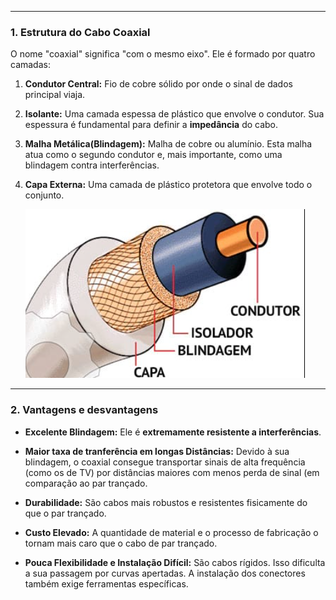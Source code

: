 
---
### **1. Estrutura do Cabo Coaxial**

O nome "coaxial" significa "com o mesmo eixo". Ele é formado por quatro camadas:

1. **Condutor Central:** Fio de cobre sólido por onde o sinal de dados principal viaja.
2. **Isolante:** Uma camada espessa de plástico que envolve o condutor. Sua espessura é fundamental para definir a **impedância** do cabo.
3. **Malha Metálica(Blindagem):** Malha de cobre ou alumínio. Esta malha atua como o segundo condutor e, mais importante, como uma blindagem contra interferências.
4. **Capa Externa:** Uma camada de plástico protetora que envolve todo o conjunto.

   ![300](../../attachments/Pasted%20image%2020250703195325.png)
---
### **2. Vantagens e desvantagens**

- **Excelente Blindagem:** Ele é **extremamente resistente a interferências**.
- **Maior taxa de tranferência em longas Distâncias:** Devido à sua blindagem, o coaxial consegue transportar sinais de alta frequência (como os de TV) por distâncias maiores com menos perda de sinal (em comparação ao par trançado.
- **Durabilidade:** São cabos mais robustos e resistentes fisicamente do que o par trançado.

- **Custo Elevado:** A quantidade de material e o processo de fabricação o tornam mais caro que o cabo de par trançado.
- **Pouca Flexibilidade e Instalação Difícil:** São cabos rígidos. Isso dificulta a sua passagem por curvas apertadas. A instalação dos conectores também exige ferramentas específicas.

